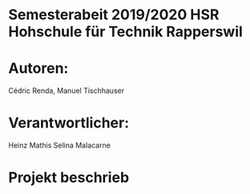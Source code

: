 # Semesterabeit 2019/2020 HSR Hohschule für Technik Rapperswil

# Autoren:            
Cédric Renda, Manuel Tischhauser
# Verantwortlicher:   
Heinz Mathis
Selina Malacarne

# Projekt beschrieb


